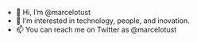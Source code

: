- 👋 Hi, I’m @marcelotust
- 👀 I’m interested in technology, people, and inovation.
- 📫 You can reach me on Twitter as @marcelotust

<!---
marcelotust/marcelotust is a ✨ special ✨ repository because its `README.md` (this file) appears on your GitHub profile.
You can click the Preview link to take a look at your changes.
--->
